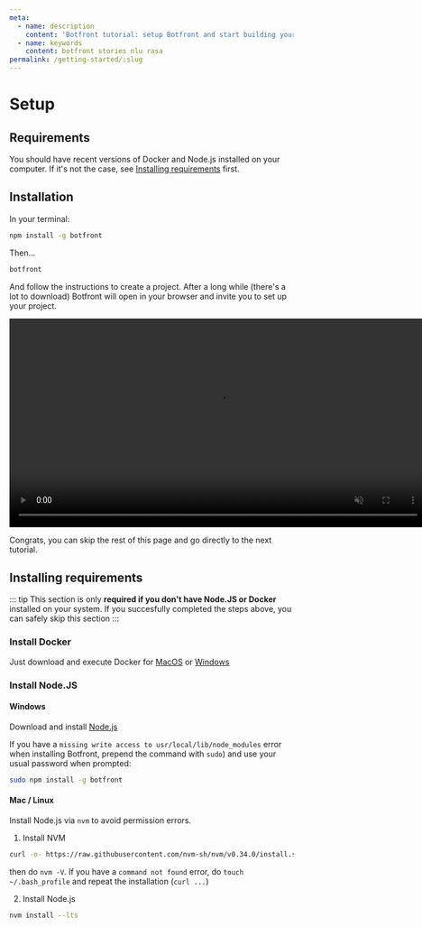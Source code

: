 ```yaml
---
meta:
  - name: description
    content: 'Botfront tutorial: setup Botfront and start building your Rasa chatbot'
  - name: keywords
    content: botfront stories nlu rasa
permalink: /getting-started/:slug
---
```


# Setup

## Requirements
You should have recent versions of Docker and Node.js installed on your computer. 
If it's not the case, see [Installing requirements](#installing-requirements) first.


## Installation
In your terminal:

```bash
npm install -g botfront
```

Then...

```bash
botfront
```

And follow the instructions to create a project. After a long while (there's a lot to download) Botfront will open in your browser and invite you to set up your project.

<video autoplay muted loop width="740" controls>
  <source src="../../videos/setup.mp4" type="video/mp4">
  Your browser does not support the video tag.
</video> 

Congrats, you can skip the rest of this page and go directly to the next tutorial.

## Installing requirements

::: tip
This section is only **required if you don't have Node.JS or Docker** installed on your system. If you succesfully completed the steps above, you can safely skip this section
:::

### Install Docker
Just download and execute Docker for [MacOS](https://download.docker.com/mac/stable/Docker.dmg) or [Windows](https://download.docker.com/win/stable/Docker%20for%20Windows%20Installer.exe) 

### Install Node.JS

#### Windows
Download and install [Node.js](https://nodejs.org/en/download/)

If you have a `missing write access to usr/local/lib/node_modules` error when installing Botfront, prepend the command with `sudo`) and use your usual password when prompted:

```bash
sudo npm install -g botfront
```


#### Mac / Linux
Install Node.js via `nvm` to avoid permission errors.

1. Install NVM
   
```bash
curl -o- https://raw.githubusercontent.com/nvm-sh/nvm/v0.34.0/install.sh | bash
```

then do `nvm -V`. If you have a `command not found` error, do `touch ~/.bash_profile` and repeat the installation (`curl ...`)

2. Install Node.js

```bash
nvm install --lts 
```